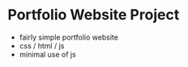 # Portfolio Website Project

- fairly simple portfolio website
- css / html / js
- minimal use of js
